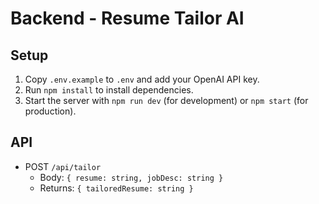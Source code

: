 # Backend - Resume Tailor AI

## Setup

1. Copy `.env.example` to `.env` and add your OpenAI API key.
2. Run `npm install` to install dependencies.
3. Start the server with `npm run dev` (for development) or `npm start` (for production).

## API

- POST `/api/tailor`
  - Body: `{ resume: string, jobDesc: string }`
  - Returns: `{ tailoredResume: string }`
